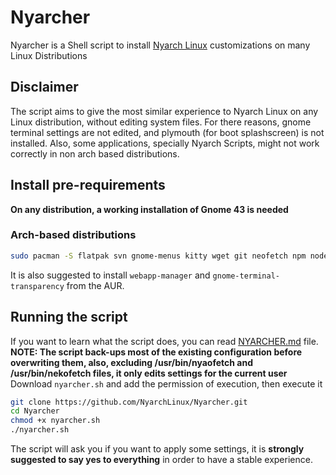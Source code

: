 # Nyarcher
Nyarcher is a Shell script to install [Nyarch Linux](https://github.com/NyarchLinux/NyarchLinux) customizations on many Linux Distributions

## Disclaimer
The script aims to give the most similar experience to Nyarch Linux on any Linux distribution, without editing system files. For there reasons, gnome terminal settings are not edited, and plymouth (for boot splashscreen) is not installed.
Also, some applications, specially Nyarch Scripts, might not work correctly in non arch based distributions.
## Install pre-requirements
**On any distribution, a working installation of Gnome 43 is needed**

### Arch-based distributions
```bash
sudo pacman -S flatpak svn gnome-menus kitty wget git neofetch npm nodejs btop gnome-menus gnome-shell-extensions
```
It is also suggested to install `webapp-manager` and `gnome-terminal-transparency` from the AUR.

## Running the script 
If you want to learn what the script does, you can read [NYARCHER.md](https://github.com/NyarchLinux/Nyarcher/blob/main/NYARCHER.md) file.
<br />
**NOTE: The script back-ups most of the existing configuration before overwriting them, also, excluding /usr/bin/nyaofetch and /usr/bin/nekofetch files, it only edits settings for the current user**
<br />
Download `nyarcher.sh` and add the permission of execution, then execute it
```bash
git clone https://github.com/NyarchLinux/Nyarcher.git
cd Nyarcher
chmod +x nyarcher.sh
./nyarcher.sh
```
The script will ask you if you want to apply some settings, it is **strongly suggested to say yes to everything** in order to have a stable experience.
